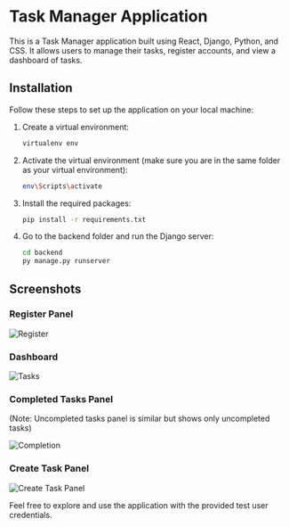 # Task Manager Application

This is a Task Manager application built using React, Django, Python, and CSS. It allows users to manage their tasks, register accounts, and view a dashboard of tasks.

## Installation

Follow these steps to set up the application on your local machine:

1. Create a virtual environment:
   ```bash
   virtualenv env
   ```

2. Activate the virtual environment (make sure you are in the same folder as your virtual environment):
   ```bash
   env\Scripts\activate
   ```

3. Install the required packages:
   ```bash
   pip install -r requirements.txt
   ```

4. Go to the backend folder and run the Django server:
   ```bash
   cd backend
   py manage.py runserver
   ```



## Screenshots

### Register Panel
![Register](https://github.com/Saibhuvan435/taskmanager-django-react-main4/assets/126612568/7b4a6cdc-71e8-4b1f-9f4b-8756c7a57821)


### Dashboard
![Tasks](https://github.com/Saibhuvan435/taskmanager-django-react-main4/assets/126612568/f329031b-370a-408c-8a81-8ea80a556867)

### Completed Tasks Panel

(Note: Uncompleted tasks panel is similar but shows only uncompleted tasks)

![Completion](https://github.com/Saibhuvan435/taskmanager-django-react-main4/assets/126612568/94aa2f8a-dcdf-4d34-952e-4a96de5c867b)

### Create Task Panel
![Create Task Panel](https://github.com/RadekKusiak71/taskmanager-django-react/assets/121208184/bf2ce853-a9ab-4fd8-98d3-748c56fd0a6f)

Feel free to explore and use the application with the provided test user credentials.
```
